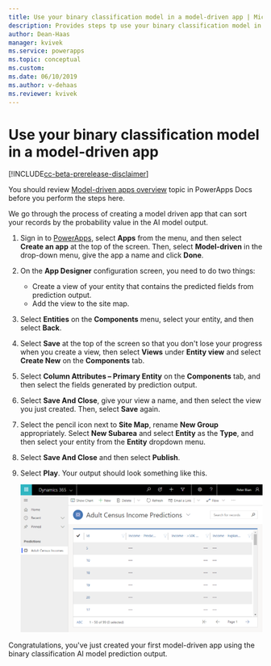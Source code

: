 ```yaml
---
title: Use your binary classification model in a model-driven app | Microsoft Docs
description: Provides steps tp use your binary classification model in a model driven app.
author: Dean-Haas
manager: kvivek
ms.service: powerapps
ms.topic: conceptual
ms.custom: 
ms.date: 06/10/2019
ms.author: v-dehaas
ms.reviewer: kvivek
---
```


# Use your binary classification model in a model-driven app

[!INCLUDE[cc-beta-prerelease-disclaimer](./includes/cc-beta-prerelease-disclaimer.md)]

You should review [Model-driven apps overview](https://docs.microsoft.com/powerapps/maker/model-driven-apps/model-driven-app-overview) topic in PowerApps Docs before you perform the steps here.  

We go through the process of creating a model driven app that can sort your records by the probability value in the AI model output.

1. Sign in to [PowerApps](https://web.powerapps.com/), select **Apps** from the menu, and then select **Create an app** at the top of the screen. Then, select **Model-driven** in the drop-down menu, give the app a name and click **Done**.
2. On the **App Designer** configuration screen, you need to do two things:
    - Create a view of your entity that contains the predicted fields from prediction output.
    - Add the view to the site map.
3. Select **Entities** on the **Components** menu, select your entity, and then select **Back**.
4. Select **Save** at the top of the screen so that you don't lose your progress when you create a view, then select **Views** under **Entity view** and select **Create New** on the **Components** tab.
5. Select **Column Attributes – Primary Entity** on the **Components** tab, and then select the fields generated by prediction output.  
6. Select **Save And Close**, give your view a name, and then select the view you just created. Then, select **Save** again. 
7. Select the pencil icon next to **Site Map**, rename **New Group** appropriately. 
Select **New Subarea** and select **Entity** as the **Type**, and then select your entity from the **Entity** dropdown menu.
8. Select **Save And Close** and then select **Publish**.
9. Select **Play**. Your output should look something like this.

    ![Model driven app complete screen](media/model-driven-app-scr.png)

Congratulations, you've just created your first model-driven app using the binary classification AI model prediction output.
